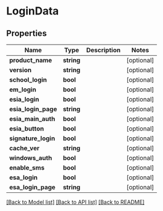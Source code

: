 # LoginData

## Properties
Name | Type | Description | Notes
------------ | ------------- | ------------- | -------------
**product_name** | **string** |  | [optional] 
**version** | **string** |  | [optional] 
**school_login** | **bool** |  | [optional] 
**em_login** | **bool** |  | [optional] 
**esia_login** | **bool** |  | [optional] 
**esia_login_page** | **string** |  | [optional] 
**esia_main_auth** | **bool** |  | [optional] 
**esia_button** | **bool** |  | [optional] 
**signature_login** | **bool** |  | [optional] 
**cache_ver** | **string** |  | [optional] 
**windows_auth** | **bool** |  | [optional] 
**enable_sms** | **bool** |  | [optional] 
**esa_login** | **bool** |  | [optional] 
**esa_login_page** | **string** |  | [optional] 

[[Back to Model list]](../../README.md#documentation-for-models) [[Back to API list]](../../README.md#documentation-for-api-endpoints) [[Back to README]](../../README.md)

